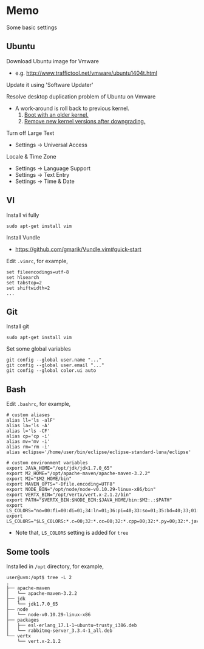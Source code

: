 # Memo

Some basic settings

## Ubuntu

Download Ubuntu image for Vmware

* e.g. http://www.traffictool.net/vmware/ubuntu1404t.html

Update it using 'Software Updater'

Resolve desktop duplication problem of Ubuntu on Vmware

* A work-around is roll back to previous kernel.
	1. [Boot with an older kernel.](http://askubuntu.com/questions/82140/how-can-i-boot-with-an-older-kernel-version)
	2. [Remove new kernel versions after downgrading.](http://askubuntu.com/questions/106031/how-can-i-remove-new-kernel-versions-after-downgrading)

Turn off Large Text

* Settings -> Universal Access

Locale & Time Zone

* Settings -> Language Support 
* Settings -> Text Entry 
* Settings -> Time & Date


## VI

Install vi fully

```
sudo apt-get install vim
```

Install Vundle

* https://github.com/gmarik/Vundle.vim#quick-start

Edit `.vimrc`, for example, 

```
set fileencodings=utf-8
set hlsearch
set tabstop=2
set shiftwidth=2
...

```


## Git

Install git

```
sudo apt-get install vim
```

Set some global variables

```
git config --global user.name "..."
git config --global user.email "..."
git config --global color.ui auto
```


## Bash

Edit `.bashrc`, for example,

```
# custom aliases
alias ll='ls -alF'
alias la='ls -A'
alias l='ls -CF'
alias cp='cp -i'
alias mv='mv -i'
alias rm='rm -i'
alias eclipse='/home/user/bin/eclipse/eclipse-standard-luna/eclipse'

# custom environment variables 
export JAVA_HOME="/opt/jdk/jdk1.7.0_65"
export M2_HOME="/opt/apache-maven/apache-maven-3.2.2"
export M2="$M2_HOME/bin"
export MAVEN_OPTS="-Dfile.encoding=UTF8"
export NODE_BIN="/opt/node/node-v0.10.29-linux-x86/bin"
export VERTX_BIN="/opt/vertx/vert.x-2.1.2/bin"
export PATH="$VERTX_BIN:$NODE_BIN:$JAVA_HOME/bin:$M2:.:$PATH"
export LS_COLORS="no=00:fi=00:di=01;34:ln=01;36:pi=40;33:so=01;35:bd=40;33;01:cd=40;33;01:or=01;05;37;41:mi=01;05;37;41:ex=01;32:*.cmd=01;32:*.exe=01;32:*.com=01;32:*.btm=01;32:*.bat=01;32:*.sh=01;32:*.csh=01;32:*.tar=01;31:*.tgz=01;31:*.arj=01;31:*.taz=01;31:*.lzh=01;31:*.zip=01;31:*.z=01;31:*.Z=01;31:*.gz=01;31:*.bz2=01;31:*.bz=01;31:*.tz=01;31:*.rpm=01;31:*.cpio=01;31:*.jpg=01;35:*.gif=01;35:*.bmp=01;35:*.xbm=01;35:*.xpm=01;35:*.png=01;35:*.tif=01;35:"
export LS_COLORS="$LS_COLORS:*.c=00;32:*.cc=00;32:*.cpp=00;32:*.py=00;32:*.java=00;32:*.class=00;33:*.jar=00;33:*.tar=00;31:*.gz=00;31:*.zip=00;31:"
```
* Note that, `LS_COLORS` setting is added for `tree`

## Some tools

Installed in `/opt` directory, for example, 

```
user@uvm:/opt$ tree -L 2
.
├── apache-maven
│   └── apache-maven-3.2.2
├── jdk
│   └── jdk1.7.0_65
├── node
│   └── node-v0.10.29-linux-x86
├── packages
│   ├── esl-erlang_17.1-1~ubuntu~trusty_i386.deb
│   └── rabbitmq-server_3.3.4-1_all.deb
└── vertx
    └── vert.x-2.1.2
```
